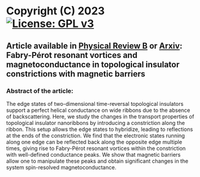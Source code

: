 # Copyright (C) 2023 [![License: GPL v3](https://img.shields.io/badge/License-GPLv3-blue.svg)](https://www.gnu.org/licenses/gpl-3.0)
## Article available in [Physical Review B](https://doi.org/10.1103/PhysRevB.103.205124) or [Arxiv](https://arxiv.org/abs/2010.09404): Fabry-Pérot resonant vortices and magnetoconductance in topological insulator constrictions with magnetic barriers

### Abstract of the article:

The edge states of two-dimensional time-reversal topological insulators support a perfect helical conductance on wide ribbons due to the absence of backscattering. Here, we study the changes in the transport properties of topological insulator nanoribbons by introducing a constriction along the ribbon. This setup allows the edge states to hybridize, leading to reflections at the ends of the constriction. We find that the electronic states running along one edge can be reflected back along the opposite edge multiple times, giving rise to Fabry-Pérot resonant vortices within the constriction with well-defined conductance peaks. We show that magnetic barriers allow one to manipulate these peaks and obtain significant changes in the system spin-resolved magnetoconductance.
